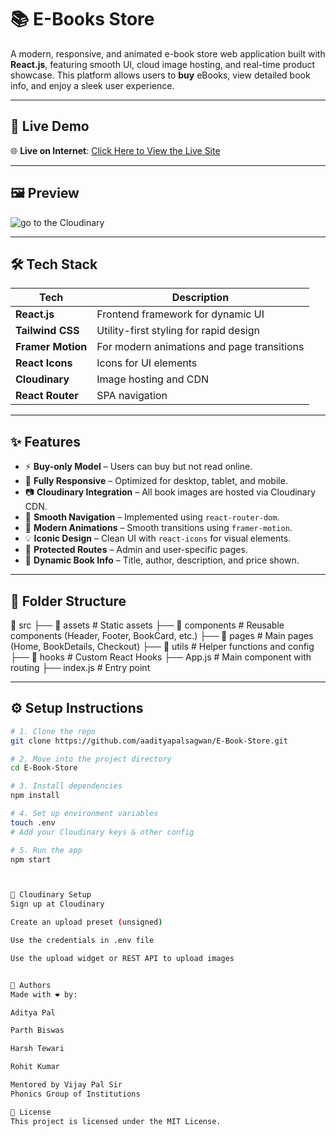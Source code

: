 # 📚 E-Books Store

A modern, responsive, and animated e-book store web application built with **React.js**, featuring smooth UI, cloud image hosting, and real-time product showcase. This platform allows users to **buy** eBooks, view detailed book info, and enjoy a sleek user experience.

---

## 🚀 Live Demo

🌐 **Live on Internet**: [Click Here to View the Live Site](https://ebookstore-webapp.onrender.com/)

---

## 🖼️ Preview

![go to the Cloudinary](https://res.cloudinary.com/)

---

## 🛠️ Tech Stack

| Tech              | Description                                 |
|-------------------|---------------------------------------------|
| **React.js**      | Frontend framework for dynamic UI           |
| **Tailwind CSS**  | Utility-first styling for rapid design      |
| **Framer Motion** | For modern animations and page transitions  |
| **React Icons**   | Icons for UI elements                       |
| **Cloudinary**    | Image hosting and CDN                       |
| **React Router**  | SPA navigation                              |

---

## ✨ Features

- ⚡ **Buy-only Model** – Users can buy but not read online.
- 🎨 **Fully Responsive** – Optimized for desktop, tablet, and mobile.
- 📷 **Cloudinary Integration** – All book images are hosted via Cloudinary CDN.
- 🧭 **Smooth Navigation** – Implemented using `react-router-dom`.
- 💫 **Modern Animations** – Smooth transitions using `framer-motion`.
- 💡 **Iconic Design** – Clean UI with `react-icons` for visual elements.
- 🔐 **Protected Routes** – Admin and user-specific pages.
- 🧾 **Dynamic Book Info** – Title, author, description, and price shown.

---

## 📂 Folder Structure


📁 src
├── 📁 assets # Static assets
├── 📁 components # Reusable components (Header, Footer, BookCard, etc.)
├── 📁 pages # Main pages (Home, BookDetails, Checkout)
├── 📁 utils # Helper functions and config
├── 📁 hooks # Custom React Hooks
├── App.js # Main component with routing
├── index.js # Entry point



---

## ⚙️ Setup Instructions

```bash
# 1. Clone the repo
git clone https://github.com/aadityapalsagwan/E-Book-Store.git

# 2. Move into the project directory
cd E-Book-Store

# 3. Install dependencies
npm install

# 4. Set up environment variables
touch .env
# Add your Cloudinary keys & other config

# 5. Run the app
npm start



📸 Cloudinary Setup
Sign up at Cloudinary

Create an upload preset (unsigned)

Use the credentials in .env file

Use the upload widget or REST API to upload images


👥 Authors
Made with ❤️ by:

Aditya Pal

Parth Biswas

Harsh Tewari

Rohit Kumar

Mentored by Vijay Pal Sir
Phonics Group of Institutions

📃 License
This project is licensed under the MIT License.

